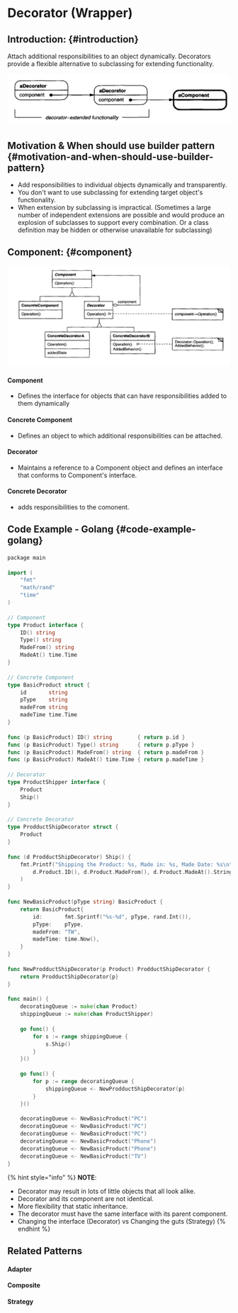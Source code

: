 # Decorator \(Wrapper\)

## Introduction: {#introduction}

Attach additional responsibilities to an object dynamically. Decorators provide a flexible alternative to subclassing for extending functionality.

![](../.gitbook/assets/image%20%284%29.png)

## Motivation & When should use builder pattern {#motivation-and-when-should-use-builder-pattern}

* ​Add responsibilities to individual objects dynamically and transparently.
* You don't want to use subclassing for extending target object's functionality.
* When extension by subclassing is impractical.  \(Sometimes a large number of independent extensions are possible and would produce an explosion of subclasses to support every combination. Or a class definition may be hidden or otherwise unavailable for subclassing\)

## Component: {#component}

![](../.gitbook/assets/image%20%283%29.png)

#### Component

* Defines the interface for objects that can have responsibilities added to them dynamically

#### Concrete Component

* Defines an object to which additional responsibilities can be attached.

#### Decorator

* Maintains a reference to a Component object and defines an interface that conforms to Component's interface.  

#### Concrete Decorator

* adds responsibilities to the comonent.

## Code Example - Golang {#code-example-golang}

```go
​​package main

import (
	"fmt"
	"math/rand"
	"time"
)

// Component
type Product interface {
	ID() string
	Type() string
	MadeFrom() string
	MadeAt() time.Time
}

// Concrete Component
type BasicProduct struct {
	id       string
	pType    string
	madeFrom string
	madeTime time.Time
}

func (p BasicProduct) ID() string        { return p.id }
func (p BasicProduct) Type() string      { return p.pType }
func (p BasicProduct) MadeFrom() string  { return p.madeFrom }
func (p BasicProduct) MadeAt() time.Time { return p.madeTime }

// Decorator
type ProductShipper interface {
	Product
	Ship()
}

// Concrete Decorator
type ProdductShipDecorator struct {
	Product
}

func (d ProdductShipDecorator) Ship() {
	fmt.Printf("Shipping the Product: %s, Made in: %s, Made Date: %s\n",
		d.Product.ID(), d.Product.MadeFrom(), d.Product.MadeAt().String(),
	)
}

func NewBasicProduct(pType string) BasicProduct {
	return BasicProduct{
		id:       fmt.Sprintf("%s-%d", pType, rand.Int()),
		pType:    pType,
		madeFrom: "TW",
		madeTime: time.Now(),
	}
}

func NewProdductShipDecorator(p Product) ProdductShipDecorator {
	return ProdductShipDecorator{p}
}

func main() {
	decoratingQueue := make(chan Product)
	shippingQueue := make(chan ProductShipper)

	go func() {
		for s := range shippingQueue {
			s.Ship()
		}
	}()

	go func() {
		for p := range decoratingQueue {
			shippingQueue <- NewProdductShipDecorator(p)
		}
	}()

	decoratingQueue <- NewBasicProduct("PC")
	decoratingQueue <- NewBasicProduct("PC")
	decoratingQueue <- NewBasicProduct("PC")
	decoratingQueue <- NewBasicProduct("Phone")
	decoratingQueue <- NewBasicProduct("Phone")
	decoratingQueue <- NewBasicProduct("TV")
}

```

{% hint style="info" %}
**NOTE**:

* Decorator may result in lots of little objects that all look alike.
* Decorator and its component are not identical.
* More flexibility that static inheritance.
* The decorator must have the same interface with its parent component.
* Changing the interface \(Decorator\) vs Changing the guts \(Strategy\)
{% endhint %}



## Related Patterns

#### ​Adapter

#### Composite

#### Strategy

​

